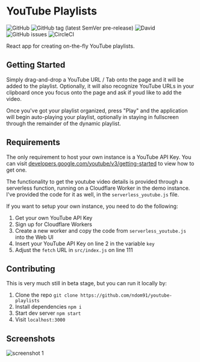 # YouTube Playlists

![GitHub](https://img.shields.io/github/license/ndom91/youtube-playlists.svg?style=flat-square)
![GitHub tag (latest SemVer pre-release)](https://img.shields.io/github/tag-pre/ndom91/youtube-playlists.svg?&style=flat-square)
![David](https://img.shields.io/david/ndom91/youtube-playlists.svg?style=flat-square)
![GitHub issues](https://img.shields.io/github/issues-raw/ndom91/youtube-playlists.svg?style=flat-square)
![CircleCI](https://img.shields.io/circleci/build/github/ndom91/youtube-playlists.svg?style=flat-square)

React app for creating on-the-fly YouTube playlists.

## Getting Started

Simply drag-and-drop a YouTube URL / Tab onto the page and it will be added to the playlist. Optionally, it will also recognize YouTube URLs in your clipboard once you focus onto the page and ask if youd like to add the video.

Once you've got your playlist organized, press "Play" and the application will begin auto-playing your playlist, optionally in staying in fullscreen through the remainder of the dynamic playlist.

## Requirements

The only requirement to host your own instance is a YouTube API Key. You can visit [developers.google.com/youtube/v3/getting-started](https://developers.google.com/youtube/v3/getting-started) to view how to get one.

The functionality to get the youtube video details is provided through a serverless function, running on a Cloudflare Worker in the demo instance. I've provided the code for it as well, in the `serverless_youtube.js` file. 

If you want to setup your own instance, you need to do the following:

1. Get your own YouTube API Key
2. Sign up for Cloudflare Workers
3. Create a new worker and copy the code from `serverless_youtube.js` into the Web UI
4. Insert your YouTube API Key on line 2 in the variable `key`
5. Adjust the `fetch` URL in `src/index.js` on line 111

## Contributing

This is very much still in beta stage, but you can run it locally by:

1. Clone the repo `git clone https://github.com/ndom91/youtube-playlists`
2. Install dependencies `npm i`
3. Start dev server `npm start`
4. Visit `localhost:3000`

## Screenshots

![screenshot 1](https://imgur.com/80espJg.png)
